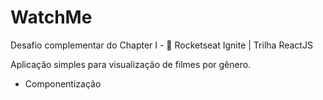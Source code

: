 # WatchMe

Desafio complementar do Chapter I - :rocket: Rocketseat Ignite | Trilha ReactJS

Aplicação simples para visualização de filmes por gênero.

- Componentização
